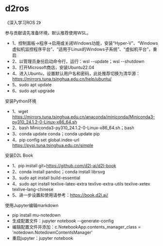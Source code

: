 # d2ros

《深入学习ROS 2》

参与贡献请先准备环境，默认推荐使用WSL。

  * 1、控制面板->程序->启用或关闭Windows功能，安装“Hyper-V”、“Windows虚拟机监控程序平台”、“适用于Linux的Windows子系统”、“虚拟机平台”，重启
  * 2、以管理员身份启动命令行，运行：wsl --update；wsl --shutdown
  * 3、打开Microsoft商店，安装Ubuntu22.04
  * 4、进入Ubuntu，设置默认用户名和密码，此处推荐切换为清华源：https://mirrors.tuna.tsinghua.edu.cn/help/ubuntu/
  * 5、sudo apt update
  * 6、sudo apt upgrade

安装Python环境

  * 1、wget https://mirrors.tuna.tsinghua.edu.cn/anaconda/miniconda/Miniconda3-py310_24.1.2-0-Linux-x86_64.sh
  * 2、bash Miniconda3-py310_24.1.2-0-Linux-x86_64.sh；bash
  * 3、conda update conda；conda update pip
  * 4、pip config set global.index-url https://pypi.tuna.tsinghua.edu.cn/simple

安装D2L Book

  * 1、pip install git+https://github.com/d2l-ai/d2l-book
  * 2、conda install pandoc；conda install librsvg
  * 3、sudo apt install build-essential
  * 4、sudo apt install texlive-latex-extra texlive-extra-utils texlive-xetex texlive-lang-chinese
  * 5、进一步设置和使用请参考：https://book.d2l.ai/

使用Jupyter编辑markdown

  * pip install mu-notedown
  * 生成配置文件：jupyter notebook --generate-config
  * 编辑配置文件并添加：c.NotebookApp.contents_manager_class = 'notedown.NotedownContentsManager'
  * 重启jupyter：jupyter notebook
